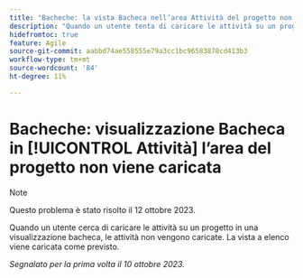 ```yaml
---
title: "Bacheche: la vista Bacheca nell’area Attività del progetto non viene caricata"
description: "Quando un utente tenta di caricare le attività su un progetto in una visualizzazione bacheca, le attività non vengono caricate. La vista a elenco viene caricata come previsto."
hidefromtoc: true
feature: Agile
source-git-commit: aabbd74ae558555e79a3cc1bc96583878cd413b3
workflow-type: tm+mt
source-wordcount: '84'
ht-degree: 11%

---
```



# Bacheche: visualizzazione Bacheca in [!UICONTROL Attività] l’area del progetto non viene caricata

>[!NOTE]
>
>Questo problema è stato risolto il 12 ottobre 2023.

Quando un utente cerca di caricare le attività su un progetto in una visualizzazione bacheca, le attività non vengono caricate. La vista a elenco viene caricata come previsto.

_Segnalato per la prima volta il 10 ottobre 2023._
